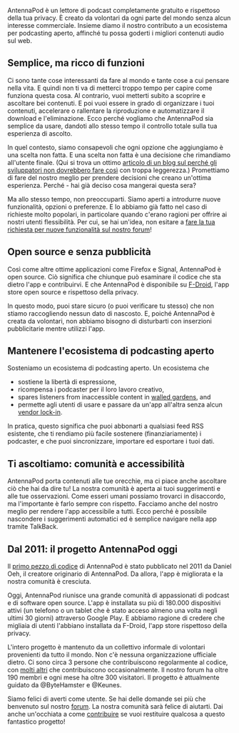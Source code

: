 AntennaPod è un lettore di podcast completamente gratuito e rispettoso della tua
privacy. È creato da volontari da ogni parte del mondo senza alcun interesse
commerciale. Insieme diamo il nostro contributo a un ecosistema per podcasting
aperto, affinché tu possa goderti i migliori contenuti audio sul web.

## Semplice, ma ricco di funzioni

Ci sono tante cose interessanti da fare al mondo e tante cose a cui pensare nella
vita. E quindi non ti va di metterci troppo tempo per capire come funziona
questa cosa. Al contrario, vuoi metterti subito a scoprire e ascoltare bei
contenuti. E poi vuoi essere in grado di organizzare i tuoi contenuti,
accelerare o rallentare la riproduzione e automatizzare il download e
l'eliminazione. Ecco perché vogliamo che AntennaPod sia semplice da usare,
dandoti allo stesso tempo il controllo totale sulla tua esperienza di ascolto.

In quel contesto, siamo consapevoli che ogni opzione che aggiungiamo è una scelta
non fatta. E una scelta non fatta è una decisione che rimandiamo all'utente
finale. (Qui si trova un ottimo [articolo di un blog sul perché gli sviluppatori
non dovrebbero fare
così](http://neugierig.org/software/blog/2018/07/options.html) con troppa
leggerezza.) Promettiamo di fare del nostro meglio per prendere decisioni che
creano un'ottima esperienza. Perché - hai già deciso cosa mangerai questa sera?

Ma allo stesso tempo, non preoccuparti. Siamo aperti a introdurre nuove
funzionalità, opzioni o preferenze. E lo abbiamo già fatto nel caso di richieste
molto popolari, in particolare quando c'erano ragioni per offrire ai nostri
utenti flessibilità. Per cui, se hai un'idea, non esitare a [fare la tua
richiesta per nuove funzionalità sul nostro
forum](https://forum.antennapod.org/c/feature-request)!

## Open source e senza pubblicità

Così come altre ottime applicazioni come Firefox e Signal, AntennaPod è open
source. Ciò significa che chiunque può esaminare il codice che sta dietro l'app
e contribuirvi. E che AntennaPod è disponibile su
[F-Droid](https://www.f-droid.org/packages/de.danoeh.antennapod/), l'app store
open source e rispettoso della privacy.

In questo modo, puoi stare sicuro (o puoi verificare tu stesso) che non stiamo
raccogliendo nessun dato di nascosto. E, poiché AntennaPod è creata da
volontari, non abbiamo bisogno di disturbarti con inserzioni pubblicitarie
mentre utilizzi l'app.

## Mantenere l'ecosistema di podcasting aperto

Sosteniamo un ecosistema di podcasting aperto. Un ecosistema che

* sostiene la libertà di espressione,
* ricompensa i podcaster per il loro lavoro creativo,
* spares listeners from inaccessible content in [walled
gardens](https://en.wikipedia.org/wiki/Closed_platform), and
* permette agli utenti di usare e passare da un'app all'altra senza alcun [vendor
lock-in](https://en.wikipedia.org/wiki/Vendor_lock-in).

In pratica, questo significa che puoi abbonarti a qualsiasi feed RSS esistente,
che ti rendiamo più facile sostenere (finanziariamente) i podcaster, e che puoi
sincronizzare, importare ed esportare i tuoi dati.

## Ti ascoltiamo: comunità e accessibilità

AntennaPod porta contenuti alle tue orecchie, ma ci piace anche ascoltare ciò che
hai da dire tu! La nostra comunità è aperta ai tuoi suggerimenti e alle tue
osservazioni. Come esseri umani possiamo trovarci in disaccordo, ma l'importante
è farlo sempre con rispetto. Facciamo anche del nostro meglio per rendere l'app
accessibile a tutti. Ecco perché è possibile nascondere i suggerimenti
automatici ed è semplice navigare nella app tramite TalkBack.

## Dal 2011: il progetto AntennaPod oggi

Il [primo pezzo di
codice](https://github.com/AntennaPod/AntennaPod/commit/c9283f09dced6f156e13675ef4c13ebeb20cb9e5)
di AntennaPod è stato pubblicato nel 2011 da Daniel Oeh, il creatore originario
di AntennaPod. Da allora, l'app è migliorata e la nostra comunità è cresciuta.

Oggi, AntennaPod riunisce una grande comunità di appassionati di podcast e di
software open source. L'app è installata su più di 180.000 dispositivi attivi
(un telefono o un tablet che è stato acceso almeno una volta negli ultimi 30
giorni) attraverso Google Play. E abbiamo ragione di credere che migliaia di
utenti l'abbiano installata da F-Droid, l'app store rispettoso della privacy.

L'intero progetto è mantenuto da un collettivo informale di volontari provenienti
da tutto il mondo. Non c'è nessuna organizzazione ufficiale dietro. Ci sono
circa 3 persone che contribuiscono regolarmente al codice, con [molti
altri](https://github.com/AntennaPod/AntennaPod/graphs/contributors) che
contribuiscono occasionalmente. Il nostro forum ha oltre 190 membri e ogni mese
ha oltre 300 visitatori. Il progetto è attualmente guidato da @ByteHamster e
@Keunes.

Siamo felici di averti come utente. Se hai delle domande sei più che benvenuto
sul nostro [forum](https://forum.antennapod.org). La nostra comunità sarà felice
di aiutarti. Dai anche un'occhiata a come [contribuire](/contribute/) se vuoi
restituire qualcosa a questo fantastico progetto!
